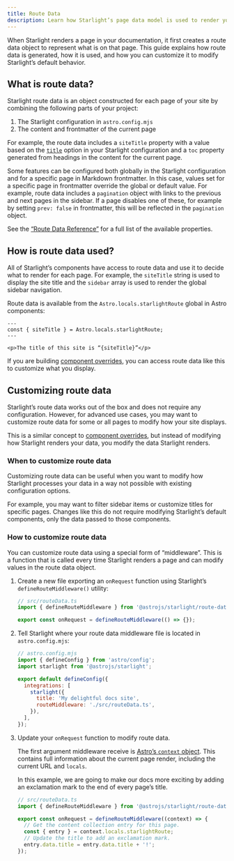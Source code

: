 ```yaml
---
title: Route Data
description: Learn how Starlight’s page data model is used to render your pages and how you can customize it.
---
```


When Starlight renders a page in your documentation, it first creates a route data object to represent what is on that page.
This guide explains how route data is generated, how it is used, and how you can customize it to modify Starlight’s default behavior.

## What is route data?

Starlight route data is an object constructed for each page of your site by combining the following parts of your project:

1. The Starlight configuration in `astro.config.mjs`
2. The content and frontmatter of the current page

For example, the route data includes a `siteTitle` property with a value based on the [`title`](/reference/configuration/#title-required) option in your Starlight configuration and a `toc` property generated from headings in the content for the current page.

Some features can be configured both globally in the Starlight configuration and for a specific page in Markdown frontmatter.
In this case, values set for a specific page in frontmatter override the global or default value.
For example, route data includes a `pagination` object with links to the previous and next pages in the sidebar.
If a page disables one of these, for example by setting `prev: false` in frontmatter, this will be reflected in the `pagination` object.

See the [“Route Data Reference”](/reference/route-data/) for a full list of the available properties.

## How is route data used?

All of Starlight’s components have access to route data and use it to decide what to render for each page.
For example, the `siteTitle` string is used to display the site title and the `sidebar` array is used to render the global sidebar navigation.

Route data is available from the `Astro.locals.starlightRoute` global in Astro components:

```astro title="example.astro"
---
const { siteTitle } = Astro.locals.starlightRoute;
---

<p>The title of this site is “{siteTitle}”</p>
```

If you are building [component overrides](/overriding-components/), you can access route data like this to customize what you display.

## Customizing route data

Starlight’s route data works out of the box and does not require any configuration.
However, for advanced use cases, you may want to customize route data for some or all pages to modify how your site displays.

This is a similar concept to [component overrides](/overriding-components/), but instead of modifying how Starlight renders your data, you modify the data Starlight renders.

### When to customize route data

Customizing route data can be useful when you want to modify how Starlight processes your data in a way not possible with existing configuration options.

For example, you may want to filter sidebar items or customize titles for specific pages.
Changes like this do not require modifying Starlight’s default components, only the data passed to those components.

### How to customize route data

You can customize route data using a special form of “middleware”.
This is a function that is called every time Starlight renders a page and can modify values in the route data object.

1. Create a new file exporting an `onRequest` function using Starlight’s `defineRouteMiddleware()` utility:

   ```ts
   // src/routeData.ts
   import { defineRouteMiddleware } from '@astrojs/starlight/route-data';

   export const onRequest = defineRouteMiddleware(() => {});
   ```

2. Tell Starlight where your route data middleware file is located in `astro.config.mjs`:

   ```js ins={9}
   // astro.config.mjs
   import { defineConfig } from 'astro/config';
   import starlight from '@astrojs/starlight';

   export default defineConfig({
     integrations: [
       starlight({
         title: 'My delightful docs site',
         routeMiddleware: './src/routeData.ts',
       }),
     ],
   });
   ```

3. Update your `onRequest` function to modify route data.

   The first argument middleware receive is [Astro’s `context` object](https://docs.astro.build/en/reference/api-reference/).
   This contains full information about the current page render, including the current URL and `locals`.

   In this example, we are going to make our docs more exciting by adding an exclamation mark to the end of every page’s title.

   ```ts
   // src/routeData.ts
   import { defineRouteMiddleware } from '@astrojs/starlight/route-data';

   export const onRequest = defineRouteMiddleware((context) => {
     // Get the content collection entry for this page.
     const { entry } = context.locals.starlightRoute;
     // Update the title to add an exclamation mark.
     entry.data.title = entry.data.title + '!';
   });
   ```
